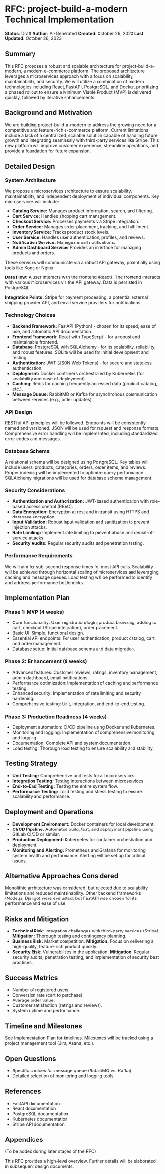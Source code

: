 # RFC: project-build-a-modern Technical Implementation

**Status**: Draft
**Author**: AI-Generated
**Created**: October 26, 2023
**Last Updated**: October 26, 2023

## Summary

This RFC proposes a robust and scalable architecture for project-build-a-modern, a modern e-commerce platform.  The proposed architecture leverages a microservices approach with a focus on scalability, maintainability, and security.  We will utilize a combination of modern technologies including React, FastAPI, PostgreSQL, and Docker, prioritizing a phased rollout to ensure a Minimum Viable Product (MVP) is delivered quickly, followed by iterative enhancements.

## Background and Motivation

We are building project-build-a-modern to address the growing need for a competitive and feature-rich e-commerce platform.  Current limitations include a lack of a centralized, scalable solution capable of handling future growth and integrating seamlessly with third-party services like Stripe.  This new platform will improve customer experience, streamline operations, and provide a foundation for future expansion.

## Detailed Design

### System Architecture

We propose a microservices architecture to ensure scalability, maintainability, and independent deployment of individual components. Key microservices will include:

* **Catalog Service:** Manages product information, search, and filtering.
* **Cart Service:** Handles shopping cart management.
* **Checkout Service:** Processes payments via Stripe integration.
* **Order Service:** Manages order placement, tracking, and fulfillment.
* **Inventory Service:** Tracks product stock levels.
* **User Service:** Handles user authentication, profiles, and reviews.
* **Notification Service:** Manages email notifications.
* **Admin Dashboard Service:** Provides an interface for managing products and orders.

These services will communicate via a robust API gateway, potentially using tools like Kong or Nginx.

**Data Flow:**  A user interacts with the frontend (React).  The frontend interacts with various microservices via the API gateway.  Data is persisted in PostgreSQL.

**Integration Points:**  Stripe for payment processing, a potential external shipping provider API, and email service providers for notifications.

### Technology Choices

* **Backend Framework:** FastAPI (Python) - chosen for its speed, ease of use, and automatic API documentation.
* **Frontend Framework:** React with TypeScript - for a robust and maintainable frontend.
* **Database:** PostgreSQL with SQLAlchemy - for its scalability, reliability, and robust features.  SQLite will be used for initial development and testing.
* **Authentication:** JWT (JSON Web Tokens) - for secure and stateless authentication.
* **Deployment:** Docker containers orchestrated by Kubernetes (for scalability and ease of deployment).
* **Caching:** Redis for caching frequently accessed data (product catalog, etc.).
* **Message Queue:** RabbitMQ or Kafka for asynchronous communication between services (e.g., order updates).


### API Design

RESTful API principles will be followed.  Endpoints will be consistently named and versioned.  JSON will be used for request and response formats.  Comprehensive error handling will be implemented, including standardized error codes and messages.

### Database Schema

A relational schema will be designed using PostgreSQL.  Key tables will include users, products, categories, orders, order items, and reviews.  Proper indexing will be implemented to optimize query performance.  SQLAlchemy migrations will be used for database schema management.

### Security Considerations

* **Authentication and Authorization:** JWT-based authentication with role-based access control (RBAC).
* **Data Encryption:** Encryption at rest and in transit using HTTPS and database encryption.
* **Input Validation:** Robust input validation and sanitization to prevent injection attacks.
* **Rate Limiting:** Implement rate limiting to prevent abuse and denial-of-service attacks.
* **Security Audits:** Regular security audits and penetration testing.


### Performance Requirements

We will aim for sub-second response times for most API calls.  Scalability will be achieved through horizontal scaling of microservices and leveraging caching and message queues.  Load testing will be performed to identify and address performance bottlenecks.


## Implementation Plan

### Phase 1: MVP (4 weeks)

* Core functionality: User registration/login, product browsing, adding to cart, checkout (Stripe integration), order placement.
* Basic UI:  Simple, functional design.
* Essential API endpoints:  For user authentication, product catalog, cart, and order management.
* Database setup:  Initial database schema and data migration.

### Phase 2: Enhancement (8 weeks)

* Advanced features:  Customer reviews, ratings, inventory management, admin dashboard, email notifications.
* Performance optimization:  Implementation of caching and performance testing.
* Enhanced security:  Implementation of rate limiting and security hardening.
* Comprehensive testing:  Unit, integration, and end-to-end testing.

### Phase 3: Production Readiness (4 weeks)

* Deployment automation:  CI/CD pipeline using Docker and Kubernetes.
* Monitoring and logging:  Implementation of comprehensive monitoring and logging.
* Documentation:  Complete API and system documentation.
* Load testing:  Thorough load testing to ensure scalability and stability.

## Testing Strategy

* **Unit Testing:**  Comprehensive unit tests for all microservices.
* **Integration Testing:**  Testing interactions between microservices.
* **End-to-End Testing:**  Testing the entire system flow.
* **Performance Testing:**  Load testing and stress testing to ensure scalability and performance.


## Deployment and Operations

* **Development Environment:**  Docker containers for local development.
* **CI/CD Pipeline:**  Automated build, test, and deployment pipeline using GitLab CI/CD or similar.
* **Production Deployment:**  Kubernetes for container orchestration and deployment.
* **Monitoring and Alerting:**  Prometheus and Grafana for monitoring system health and performance.  Alerting will be set up for critical issues.


## Alternative Approaches Considered

Monolithic architecture was considered, but rejected due to scalability limitations and reduced maintainability. Other backend frameworks (Node.js, Django) were evaluated, but FastAPI was chosen for its performance and ease of use.


## Risks and Mitigation

* **Technical Risk:**  Integration challenges with third-party services (Stripe). **Mitigation:**  Thorough testing and contingency planning.
* **Business Risk:**  Market competition. **Mitigation:**  Focus on delivering a high-quality, feature-rich product quickly.
* **Security Risk:**  Vulnerabilities in the application. **Mitigation:**  Regular security audits, penetration testing, and implementation of security best practices.


## Success Metrics

* Number of registered users.
* Conversion rate (cart to purchase).
* Average order value.
* Customer satisfaction (ratings and reviews).
* System uptime and performance.


## Timeline and Milestones

See Implementation Plan for timelines.  Milestones will be tracked using a project management tool (Jira, Asana, etc.).

## Open Questions

* Specific choices for message queue (RabbitMQ vs. Kafka).
* Detailed selection of monitoring and logging tools.

## References

* FastAPI documentation
* React documentation
* PostgreSQL documentation
* Kubernetes documentation
* Stripe API documentation


## Appendices

(To be added during later stages of the RFC)


This RFC provides a high-level overview.  Further details will be elaborated in subsequent design documents.

